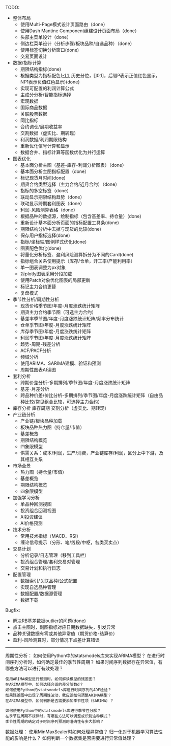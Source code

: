 TODO:

- 整体布局
    - 使用Multi-Page模式设计页面路由（done）
    - 使用Dash Mantine Component组建设计页面布局（done）
    - 头部主菜单设计（done）
    - 侧边栏菜单设计（分析步骤/板块品种/自选品种）（done）
    - 使用标签切换分析窗口(done)
    - 交易页面设计
- 数据/指标计算
    - 期限结构指标(done)
    - 根据类型为指标配色([-1,1](NP1), 历史分位，[]0,1]，后缀P表示正值红色显示，NP1表示负值红色显示)(done)
    - 实现可配置的利润计算公式
    - 主成分分析/智能指标选择
    - 宏观数据
    - 国际商品数据
    - 关联股票数据
    - 同比指标
    - 合约调仓/展期收益率
    - 交割数据（虚实比、期转现）
    - 利润数据/利润期限结构
    - 重新优化信号计算和显示
    - 数据合并、指标计算等函数优化为并行运算
- 图表优化
    - 基本面分析主图（基差-库存-利润分析图表）（done）
    - 基本面分析主图指标配置（done）
    - 标记现货月时间(done)
    - 期货合约类型选择（主力合约/近月合约）（done）
    - 指标的多空标签（done）
    - 联动显示期限结构趋势（done）
    - 联动显示跨期套利图表（done）
    - 利润-风险测算表格（done）
    - 根据品种的数据源，绘制指标（包含基差率、持仓量）(done)
    - 重新设计基本面分析页面的指标配置工具条(done)
    - 期限结构分析中去掉与现货的比较(done)
    - 保存用户指标选择(done)
    - 指标/坐标轴/图例样式优化(done)
    - 图表配色优化(done)    
    - 将量化分析标签、盈利风险测算拆分为不同的Card(done)
    - 指标组合关系使用提示（库存/仓单，开工率/产能利用率）
    - 单一图表调整为px对象
    - 对plotly图表采用分段加载
    - 使用Patch对象优化图表的局部更新
    - 标记主力合约更替
    - 复盘模式
- 季节性分析/周期性分析
    - 现货价格季节图/年度-月度涨跌统计矩阵
    - 期货主力合约季节图（可选主力合约）
    - 基差率季节图/年度-月度涨跌统计矩阵/频率分布统计
    - 仓单季节图/年度-月度涨跌统计矩阵
    - 库存季节图/年度-月度涨跌统计矩阵
    - 利润季节图/年度-月度涨跌统计矩阵
    - 趋势-周期-残差分析
    - ACF/PACF分析
    - 频域分析
    - 使用ARIMA、SARIMA建模、验证和预测
    - 周期性图表AI读图
- 套利分析
    - 跨期价差分析-多期排列/季节图/年度-月度涨跌统计矩阵
    - 基差-月差分析
    - 跨品种价差/价比分析-多期排列/季节图/年度-月度涨跌统计矩阵（自由品种比较/常见组合比较，可选择主力合约）
- 库存分析
    库存周期
    交割分析（虚实比、期转现）
- 产业链分析
    - 产业链/板块品种加载
    - 板块品种热力图（持仓量/市值）
    - 基差概览
    - 期限结构概览
    - 四象限模型
    - 供需关系：成本/利润，生产/消费，产业链库存/利润，区分上中下游，及其相互关系
- 市场全景
    - 热力图（持仓量/市值）
    - 基差概览
    - 期限结构概览    
    - 四象限模型    
- 加强学习分析
    - 单品种回测视图
    - 投资组合回测视图
    - AI投资建议
    - AI价格预测
- 技术分析
    - 常用技术指标（MACD、RSI）
    - 缠论信号提示（分形、笔/线段/中枢，各类买卖点）
- 交易计划
    - 分析记录/日志管理（移到工具栏）
    - 投资组合管理/套利交易对管理
    - 交易计划和执行日志
- 配置管理
    - 数据索引/关联品种/公式配置
    - 实现自选品种管理
    - 数据配置/数据源管理
    - 数据下载

Bugfix:
- 解决RB基差数据outlier的问题(done)
- 点击主图时，副图指标对应日期数据缺失，引发异常
- 品种关键数据有零或其他异常值（期货价格-结算价）
- 盈利-风险测算时，部分情况下点差计算错误


-------------------
周期性分析：
    如何使用Python中的statsmodels库来实现ARIMA模型？
    在进行时间序列分析时，如何确定最佳的季节性周期？
    如果时间序列数据存在异常值，有哪些方法可以进行有效处理？

    使用ARIMA模型进行预测时，如何解读模型的残差图？
    在ARIMA模型中，如何选择合适的差分阶数d？
    如何使用Python的statsmodels库进行时间序列的ADF检验？
    如果残差图中出现了周期性波动，我应该如何调整ARIMA模型？
    在ARIMA模型中，如何判断是否需要添加季节性项（SARIMA）？

    如何使用Python中的statsmodels库进行季节性分解？
    在季节性周期不规律时，有哪些方法可以调整或识别这种模式？
    季节性周期的确定对于时间序列预测的准确性有多大影响？

数据处理：
    使用MinMaxScaler时如何处理异常值？
    归一化对于机器学习算法性能的影响是什么？
    如何判断一个数据集是否需要进行异常值处理？